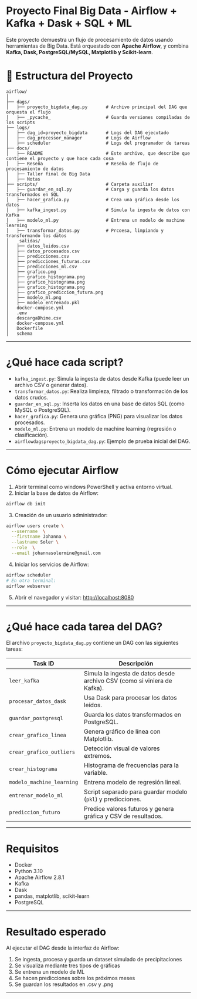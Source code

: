 # Proyecto Final Big Data - Airflow + Kafka + Dask + SQL + ML

Este proyecto demuestra un flujo de procesamiento de datos usando herramientas de Big Data. Está orquestado con **Apache Airflow**, y combina **Kafka, Dask, PostgreSQL/MySQL, Matplotlib y Scikit-learn**.


# 📁 Estructura del Proyecto

```
airflow/
│
├── dags/
│   ├── proyecto_bigdata_dag.py       # Archivo principal del DAG que orquesta el flujo
│   ├── _pycache_                     # Guarda versiones compiladas de los scripts
├── logs/
│   ├── dag_id=proyecto_bigdata       # Logs del DAG ejecutado
│   ├── dag_processor_manager         # Logs de Airflow
│   ├── scheduler                     # Logs del programador de tareas
├── docs/                            
│   ├── README                        # Este archivo, que describe que contiene el proyecto y que hace cada cosa
│   ├── Reseña                        # Reseña de flujo de procesamiento de datos
│   ├── Taller final de Big Data
│   ├── Notas
├── scripts/                          # Carpeta auxiliar
│   ├── guardar_en_sql.py             # Carga y guarda los datos transformados en SQL
│   ├── hacer_grafica.py              # Crea una gráfica desde los datos
│   ├── kafka_ingest.py               # Simula la ingesta de datos con Kafka
│   ├── modelo_ml.py                  # Entrena un modelo de machine learning
│   ├── transformar_datos.py          # Prcoesa, limpiando y transformando los datos
│    salidas/ 
│   ├── datos_leidos.csv
│   ├── datos_procesados.csv
│   ├── predicciones.csv
│   ├── predicciones_futuras.csv
│   ├── predicciones_ml.csv
│   ├── grafico.png
│   ├── grafico_histograma.png
│   ├── grafico_histograma.png
│   ├── grafico_histograma.png
│   ├── grafico_prediccion_futura.png
│   ├── modelo_ml.png
│   ├── modelo_entrenado.pkl 
│   docker-compose.yml
│   .env
│   descargaDhime.csv
│   docker-compose.yml
│   Dockerfile
│   schema
```
---

# ¿Qué hace cada script?

- `kafka_ingest.py`: Simula la ingesta de datos desde Kafka (puede leer un archivo CSV o generar datos).
- `transformar_datos.py`: Realiza limpieza, filtrado o transformación de los datos crudos.
- `guardar_en_sql.py`: Inserta los datos en una base de datos SQL (como MySQL o PostgreSQL).
- `hacer_grafica.py`: Genera una gráfica (PNG) para visualizar los datos procesados.
- `modelo_ml.py`: Entrena un modelo de machine learning (regresión o clasificación).
- `airflowdagsproyecto_bigdata_dag.py`: Ejemplo de prueba inicial del DAG.
---

# Cómo ejecutar Airflow

1. Abrir terminal como windows PowerShell y activa entorno virtual.
2. Iniciar la base de datos de Airflow:

```bash
airflow db init
```
3. Creación de un usuario administrador:

```bash
airflow users create \
  --username  \
  --firstname Johanna \
  --lastname Soler \
  --role  \
  --email johannasolermine@gmail.com
```
4. Iniciar los servicios de Airflow:

```bash
airflow scheduler
# En otra terminal:
airflow webserver
```
5. Abrir el navegador y visitar: [http://localhost:8080](http://localhost:8080)
---
# ¿Qué hace cada tarea del DAG?

El archivo `proyecto_bigdata_dag.py` contiene un DAG con las siguientes tareas:

| Task ID                   | Descripción                                                                 |
|---------------------------|-----------------------------------------------------------------------------|
| `leer_kafka`              | Simula la ingesta de datos desde archivo CSV (como si viniera de Kafka).   |
| `procesar_datos_dask`     | Usa Dask para procesar los datos leídos.                                   |
| `guardar_postgresql`      | Guarda los datos transformados en PostgreSQL.                              |
| `crear_grafico_linea`     | Genera gráfico de línea con Matplotlib.                                    |
| `crear_grafico_outliers`  | Detección visual de valores extremos.                                      |
| `crear_histograma`        | Histograma de frecuencias para la variable.                                |
| `modelo_machine_learning` | Entrena modelo de regresión lineal.                                        |
| `entrenar_modelo_ml`      | Script separado para guardar modelo (`pkl`) y predicciones.                |
| `prediccion_futuro`       | Predice valores futuros y genera gráfica y CSV de resultados.              |

---

# Requisitos

- Docker
- Python 3.10
- Apache Airflow 2.8.1
- Kafka
- Dask
- pandas, matplotlib, scikit-learn
- PostgreSQL

---

# Resultado esperado

Al ejecutar el DAG desde la interfaz de Airflow:

1. Se ingesta, procesa y guarda un dataset simulado de precipitaciones
2. Se visualiza mediante tres tipos de gráficas
3. Se entrena un modelo de ML
4. Se hacen predicciones sobre los próximos meses
5. Se guardan los resultados en .csv y .png

---